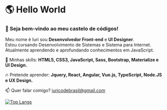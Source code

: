 # 🌎 Hello World

### 🏰 Seja bem-vindo ao meu castelo de códigos!

Meu nome é Iuri sou <strong>Desenvolvedor Front-end</strong> e <strong>UI Designer</strong>.<br>
Estou cursando Desenvolvimento de Sistemas e Sistema para Internet.<br>
Atualmente aprendendo e aprofundando conhecimentos em JavaScript.

🚀 Minhas skills: <strong>HTML5, CSS3, JavaScript, Sass, Bootstrap, Materialize e UI Design.</strong>

<!--
<img align="left" alt="HTML5" width="40" src="https://raw.githubusercontent.com/github/explore/80688e429a7d4ef2fca1e82350fe8e3517d3494d/topics/html/html.png" /> 
<img align="left" alt="CSS3" width="40" src="https://raw.githubusercontent.com/github/explore/80688e429a7d4ef2fca1e82350fe8e3517d3494d/topics/css/css.png" />
<img align="left" alt="JavaScript" width="40" src="https://raw.githubusercontent.com/github/explore/80688e429a7d4ef2fca1e82350fe8e3517d3494d/topics/javascript/javascript.png" />
<img src="https://devicons.github.io/devicon/devicon.git/icons/sass/sass-original.svg" alt="sass" width="40" align="left"/>
<img src="https://devicons.github.io/devicon/devicon.git/icons/bootstrap/bootstrap-plain.svg" alt="bootstrap" width="40" align="left"/>
<img src="https://seeklogo.com/images/M/materialize-logo-0FCAD8A6F8-seeklogo.com.png" alt="sass" width="40" height="20" align="left"/>
<img src="https://www.vectorlogo.zone/logos/figma/figma-icon.svg" alt="figma" width="40" align="left"/>-->

🔥 Pretende aprender: <strong>Jquery, React, Angular, Vue.js, TypeScript, Node.JS e UX Design.</strong>

📫  Quer falar comigo? iuricodebrasil@gmail.com

[![Top Langs](https://github-readme-stats.vercel.app/api/top-langs/?username=iuricode)](https://github.com/iuricode)
